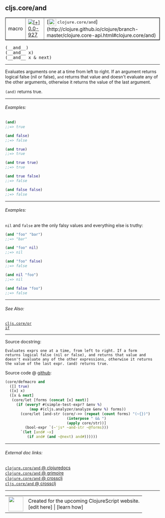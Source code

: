 ## cljs.core/and



 <table border="1">
<tr>
<td>macro</td>
<td><a href="https://github.com/cljsinfo/cljs-api-docs/tree/0.0-927"><img valign="middle" alt="[+] 0.0-927" title="Added in 0.0-927" src="https://img.shields.io/badge/+-0.0--927-lightgrey.svg"></a> </td>
<td>
[<img height="24px" valign="middle" src="http://i.imgur.com/1GjPKvB.png"> <samp>clojure.core/and</samp>](http://clojure.github.io/clojure/branch-master/clojure.core-api.html#clojure.core/and)
</td>
</tr>
</table>


 <samp>
(__and__)<br>
</samp>
 <samp>
(__and__ x)<br>
</samp>
 <samp>
(__and__ x & next)<br>
</samp>

---

Evaluates arguments one at a time from left to right. If an argument returns
logical false (nil or false), `and` returns that value and doesn't evaluate any
of the other arguments, otherwise it returns the value of the last argument.

`(and)` returns true.

---

###### Examples:

```clj
(and)
;;=> true

(and false)
;;=> false

(and true)
;;=> true

(and true true)
;;=> true

(and true false)
;;=> false

(and false false)
;;=> false
```

---
###### Examples:

`nil` and `false` are the only falsy values and everything else is truthy:

```clj
(and "foo" "bar")
;;=> "bar"

(and "foo" nil)
;;=> nil

(and "foo" false)
;;=> false

(and nil "foo")
;;=> nil

(and false "foo")
;;=> false
```

---

###### See Also:

[`cljs.core/or`](cljs.core_or.md)<br>
[`if`](special_if.md)<br>

---


Source docstring:

```
Evaluates exprs one at a time, from left to right. If a form
returns logical false (nil or false), and returns that value and
doesn't evaluate any of the other expressions, otherwise it returns
the value of the last expr. (and) returns true.
```


Source code @ [github](https://github.com/clojure/clojurescript/blob/r1.7.107/src/main/clojure/cljs/core.cljc#L795-L811):

```clj
(core/defmacro and
  ([] true)
  ([x] x)
  ([x & next]
   (core/let [forms (concat [x] next)]
     (if (every? #(simple-test-expr? &env %)
           (map #(cljs.analyzer/analyze &env %) forms))
       (core/let [and-str (core/->> (repeat (count forms) "(~{})")
                            (interpose " && ")
                            (apply core/str))]
         (bool-expr `(~'js* ~and-str ~@forms)))
       `(let [and# ~x]
          (if and# (and ~@next) and#))))))
```

<!--
Repo - tag - source tree - lines:

 <pre>
clojurescript @ r1.7.107
└── src
    └── main
        └── clojure
            └── cljs
                └── <ins>[core.cljc:795-811](https://github.com/clojure/clojurescript/blob/r1.7.107/src/main/clojure/cljs/core.cljc#L795-L811)</ins>
</pre>

-->

---



###### External doc links:

[`clojure.core/and` @ clojuredocs](http://clojuredocs.org/clojure.core/and)<br>
[`clojure.core/and` @ grimoire](http://conj.io/store/v1/org.clojure/clojure/1.7.0-beta3/clj/clojure.core/and/)<br>
[`clojure.core/and` @ crossclj](http://crossclj.info/fun/clojure.core/and.html)<br>
[`cljs.core/and` @ crossclj](http://crossclj.info/fun/cljs.core/and.html)<br>

---

 <table>
<tr><td>
<img valign="middle" align="right" width="48px" src="http://i.imgur.com/Hi20huC.png">
</td><td>
Created for the upcoming ClojureScript website.<br>
[edit here] | [learn how]
</td></tr></table>

[edit here]:https://github.com/cljsinfo/cljs-api-docs/blob/master/cljsdoc/cljs.core_and.cljsdoc
[learn how]:https://github.com/cljsinfo/cljs-api-docs/wiki/cljsdoc-files

<!--

This information was too distracting to show to readers, but I'll leave it
commented here since it is helpful to:

- pretty-print the data used to generate this document
- and show how to retrieve that data



The API data for this symbol:

```clj
{:description "Evaluates arguments one at a time from left to right. If an argument returns\nlogical false (nil or false), `and` returns that value and doesn't evaluate any\nof the other arguments, otherwise it returns the value of the last argument.\n\n`(and)` returns true.",
 :ns "cljs.core",
 :name "and",
 :signature ["[]" "[x]" "[x & next]"],
 :history [["+" "0.0-927"]],
 :type "macro",
 :related ["cljs.core/or" "special/if"],
 :full-name-encode "cljs.core_and",
 :source {:code "(core/defmacro and\n  ([] true)\n  ([x] x)\n  ([x & next]\n   (core/let [forms (concat [x] next)]\n     (if (every? #(simple-test-expr? &env %)\n           (map #(cljs.analyzer/analyze &env %) forms))\n       (core/let [and-str (core/->> (repeat (count forms) \"(~{})\")\n                            (interpose \" && \")\n                            (apply core/str))]\n         (bool-expr `(~'js* ~and-str ~@forms)))\n       `(let [and# ~x]\n          (if and# (and ~@next) and#))))))",
          :title "Source code",
          :repo "clojurescript",
          :tag "r1.7.107",
          :filename "src/main/clojure/cljs/core.cljc",
          :lines [795 811]},
 :examples [{:id "a39a73",
             :content "```clj\n(and)\n;;=> true\n\n(and false)\n;;=> false\n\n(and true)\n;;=> true\n\n(and true true)\n;;=> true\n\n(and true false)\n;;=> false\n\n(and false false)\n;;=> false\n```"}
            {:id "766638",
             :content "`nil` and `false` are the only falsy values and everything else is truthy:\n\n```clj\n(and \"foo\" \"bar\")\n;;=> \"bar\"\n\n(and \"foo\" nil)\n;;=> nil\n\n(and \"foo\" false)\n;;=> false\n\n(and nil \"foo\")\n;;=> nil\n\n(and false \"foo\")\n;;=> false\n```"}],
 :full-name "cljs.core/and",
 :clj-symbol "clojure.core/and",
 :docstring "Evaluates exprs one at a time, from left to right. If a form\nreturns logical false (nil or false), and returns that value and\ndoesn't evaluate any of the other expressions, otherwise it returns\nthe value of the last expr. (and) returns true."}

```

Retrieve the API data for this symbol:

```clj
;; from Clojure REPL
(require '[clojure.edn :as edn])
(-> (slurp "https://raw.githubusercontent.com/cljsinfo/cljs-api-docs/catalog/cljs-api.edn")
    (edn/read-string)
    (get-in [:symbols "cljs.core/and"]))
```

-->
